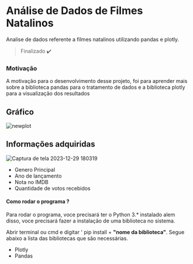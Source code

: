 # Análise de Dados de Filmes Natalinos
Analise de dados referente a filmes natalinos utilizando pandas e plotly.
> Finalizado ✔️
<h3>Motivação</h3>


<p>A motivação para o desenvolvimento desse projeto, foi para aprender mais sobre a biblioteca pandas para o tratamento de dados e a biblioteca plotly para a visualização dos resultados
</p>



## Gráfico
![newplot](https://github.com/italo-mgl/Analise_Filmes_Natalinos/assets/111648211/d47ac7a3-2f7e-44d0-acdf-fa1335bf18f3)

## Informações adquiridas

![Captura de tela 2023-12-29 180319](https://github.com/italo-mgl/Analise_Filmes_Natalinos/assets/111648211/c972e661-f349-4864-a272-fcb7c60d44d9)

* Genero Principal
* Ano de lançamento
* Nota no IMDB
* Quantidade de votos recebidos


<h4> Como rodar o programa ? </h4>
<p>
  Para rodar o programa, voce precisará ter o Python 3.* instalado alem disso, voce precisará fazer a instalação de uma biblioteca no sistema.
</p>
<p>
  Abrir terminal ou cmd e digitar ' pip install + <strong>"nome da biblioteca"</strong>. Segue abaixo a lista das bibliotecas que são necessárias.
</p>

* Plotly
* Pandas
